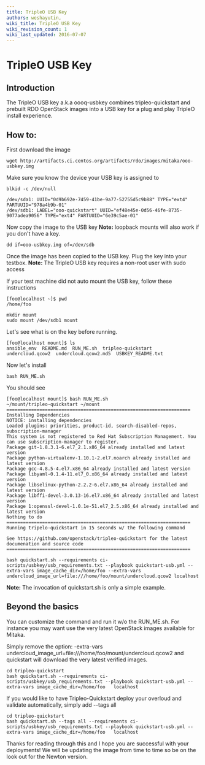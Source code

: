 ```yaml
---
title: TripleO USB Key
authors: weshayutin, 
wiki_title: TripleO USB Key
wiki_revision_count: 1
wiki_last_updated: 2016-07-07
---
```


# TripleO USB Key

## Introduction

The TripleO USB key a.k.a oooq-usbkey combines tripleo-quickstart and prebuilt RDO OpenStack images into a USB key for a plug and play TripleO install experience. 

## How to:

First download the image
```
wget http://artifacts.ci.centos.org/artifacts/rdo/images/mitaka/ooo-usbkey.img
```

Make sure you know the device your USB key is assigned to

    blkid -c /dev/null

    /dev/sda1: UUID="0d9b692e-7459-41be-9a77-52755d5c9b88" TYPE="ext4" PARTUUID="978a4b9b-01"
    /dev/sdb1: LABEL="ooo-quickstart" UUID="ef48e45e-0d56-46fe-8735-9077adea9056" TYPE="ext4" PARTUUID="6e39c5ae-01"


Now copy the image to the USB key
**Note:** loopback mounts will also work if you don't have a key.

    dd if=ooo-usbkey.img of=/dev/sdb


Once the image has been copied to the USB key. Plug the key into your testbox.
**Note:** The TripleO USB key requires a non-root user with sudo access

If your test machine did not auto mount the USB key, follow these instructions

    [foo@localhost ~]$ pwd
    /home/foo

    mkdir mount
    sudo mount /dev/sdb1 mount


Let's see what is on the key before running.

    [foo@localhost mount]$ ls
    ansible_env  README.md  RUN_ME.sh  tripleo-quickstart  undercloud.qcow2  undercloud.qcow2.md5  USBKEY_README.txt


Now let's install

    bash RUN_ME.sh


You should see

    [foo@localhost mount]$ bash RUN_ME.sh 
    ~/mount/tripleo-quickstart ~/mount
    ===================================================================
    Installing Dependencies
    NOTICE: installing dependencies
    Loaded plugins: priorities, product-id, search-disabled-repos, subscription-manager
    This system is not registered to Red Hat Subscription Management. You can use subscription-manager to register.
    Package git-1.8.3.1-6.el7_2.1.x86_64 already installed and latest version
    Package python-virtualenv-1.10.1-2.el7.noarch already installed and latest version
    Package gcc-4.8.5-4.el7.x86_64 already installed and latest version
    Package libyaml-0.1.4-11.el7_0.x86_64 already installed and latest version
    Package libselinux-python-2.2.2-6.el7.x86_64 already installed and latest version
    Package libffi-devel-3.0.13-16.el7.x86_64 already installed and latest version
    Package 1:openssl-devel-1.0.1e-51.el7_2.5.x86_64 already installed and latest version
    Nothing to do
    ===================================================================
    Running tripelo-quickstart in 15 seconds w/ the following command

    See https://github.com/openstack/tripleo-quickstart for the latest
    documenation and source code
    ===================================================================

    bash quickstart.sh --requirements ci-scripts/usbkey/usb_requirements.txt --playbook quickstart-usb.yml --extra-vars image_cache_dir=/home/foo --extra-vars undercloud_image_url=file:///home/foo/mount/undercloud.qcow2 localhost


**Note:** The invocation of quickstart.sh is only a simple example.
 
 
## Beyond the basics
 You can customize the command and run it w/o the RUN_ME.sh.  For instance
 you may want use the very latest OpenStack images available for Mitaka.
 
 Simply remove the option: -extra-vars undercloud_image_url=file:///home/foo/mount/undercloud.qcow2
 and quickstart will download the very latest verified images.
 

    cd tripleo-quickstart
    bash quickstart.sh --requirements ci-scripts/usbkey/usb_requirements.txt --playbook quickstart-usb.yml --extra-vars image_cache_dir=/home/foo   localhost

 
 If you would like to have Tripleo-Quickstart deploy your overloud and validate automatically, simply add --tags all


    cd tripleo-quickstart
    bash quickstart.sh --tags all --requirements ci-scripts/usbkey/usb_requirements.txt --playbook quickstart-usb.yml --extra-vars image_cache_dir=/home/foo   localhost

  
Thanks for reading through this and I hope you are successful with your deployments!
We will be updating the image from time to time so be on the look out for the Newton version.
